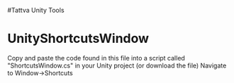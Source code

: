 #Tattva Unity Tools

# UnityShortcutsWindow
Copy and paste the code found in this file into a script called "ShortcutsWindow.cs" in your Unity project (or download the file)
Navigate to Window->Shortcuts 
